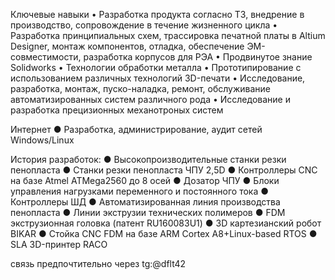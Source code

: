 Ключевые навыки 
•	Разработка продукта согласно ТЗ, внедрение в производство, сопровождение в течение жизненного цикла
•	Разработка принципиальных схем, трассировка печатной платы в Altium Designer, монтаж компонентов, отладка, обеспечение ЭМ-совместимости, разработка корпусов для РЭА
•	Продвинутое знание Solidworks
•	Технологии обработки металла 
•	Прототипирование с использованием различных технологий 3D-печати
•	Исследование, разработка, монтаж, пуско-наладка, ремонт, обслуживание автоматизированных систем различного рода
•	Исследование и разработка прецизионных механотроных систем 


Интернет
●	Разработка, администрирование, аудит сетей Windows/Linux

История разработок:
●	Высокопроизводительные станки резки пенопласта
●	Станки резки пенопласта ЧПУ 2,5D
●	Контроллеры CNC на базе Atmel ATMega2560 до 8 осей
●	Дозатор ЧПУ
●	Блоки управления нагрузками переменного и постоянного тока
●	Контроллеры ШД
●	Автоматизированная линия производства пенопласта
●	Линии экструзии технических полимеров
●	FDM экструзионная головка (патент RU160083U1)
●	3D картезианский робот BIKAR
●	Стойка CNC FDM на базе ARM Cortex A8+Linux-based RTOS
●	SLA 3D-принтер RACO


связь предпочтительно через tg:@dflt42
